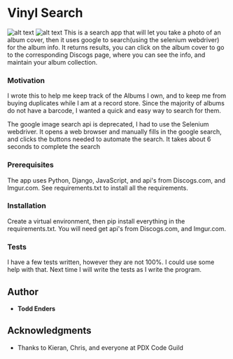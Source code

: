 # Vinyl Search

![alt text](Todd/Desktop/homepagecrop.png)
![alt text](Todd/Desktop/homepagecrop.png)
This is a search app that will let you take a photo of an album cover, then it uses google to search(using the selenium webdriver) for the album info.  It returns results, you can click on the album cover to go to the corresponding Discogs page, where you can see the info, and maintain your album collection.

### Motivation

I wrote this to help me keep track of the Albums I own, and to keep me from buying duplicates while I am at a record store.  Since the majority of albums do not have a barcode, I wanted a quick and easy way to search for them.

The google image search api is deprecated, I had to use the Selenium webdriver.  It opens a web browser and manually fills in the google search, and clicks the buttons needed to automate the search.  It takes about 6 seconds to complete the search

### Prerequisites

The app uses Python, Django, JavaScript, and api's from Discogs.com, and Imgur.com.
See requirements.txt to install all the requirements.

### Installation

Create a virtual environment, then pip install everything in the requirements.txt.
You will need get api's from Discogs.com, and Imgur.com.

### Tests

I have a few tests written, however they are not 100%.  I could use some help with that.  Next time I will write the tests as I write the program.

## Author

* **Todd Enders**

## Acknowledgments

* Thanks to  Kieran, Chris, and everyone at PDX Code Guild
